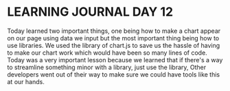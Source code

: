 # LEARNING JOURNAL DAY 12

Today learned two important things, one being how to make a chart appear on our page using data we input but the most important thing being how to use libraries. We used the library of chart.js to save us the hassle of having to make our chart work which would have been so many lines of code. Today was a very important lesson because we learned that if there's a way to streamline something minor with a library, just use the library, Other developers went out of their way to make sure we could have tools like this at our hands.
